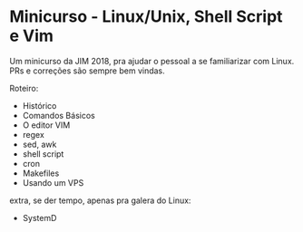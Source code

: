 # Minicurso - Linux/Unix, Shell Script e Vim

Um minicurso da JIM 2018, pra ajudar o pessoal a se familiarizar com Linux. PRs e correções são sempre bem vindas.

Roteiro:
* Histórico
* Comandos Básicos
* O editor VIM
* regex
* sed, awk
* shell script
* cron
* Makefiles
* Usando um VPS

extra, se der tempo, apenas pra galera do Linux:

* SystemD

